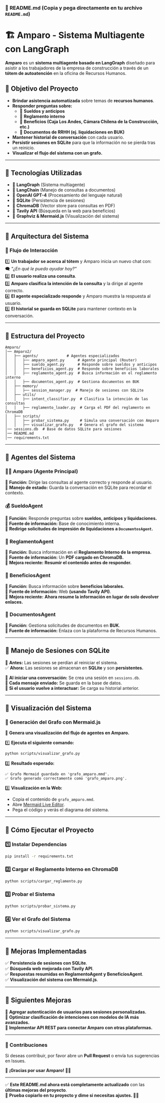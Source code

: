 ### 📌 **README.md** (Copia y pega directamente en tu archivo `README.md`)


# 🏗️ Amparo - Sistema Multiagente con LangGraph

**Amparo** es un **sistema multiagente basado en LangGraph** diseñado para asistir a los trabajadores de la empresa de construcción a través de un **tótem de autoatención** en la oficina de Recursos Humanos.

## 📌 **Objetivo del Proyecto**
- **Brindar asistencia automatizada** sobre temas de **recursos humanos**.
- **Responder preguntas sobre:**
  - 📅 **Sueldos y anticipos**
  - 📜 **Reglamento interno**
  - 🎁 **Beneficios (Caja Los Andes, Cámara Chilena de la Construcción, etc.)**
  - 📑 **Documentos de RRHH (ej. liquidaciones en BUK)**
- **Mantener historial de conversación** con cada usuario.
- **Persistir sesiones en SQLite** para que la información no se pierda tras un reinicio.
- **Visualizar el flujo del sistema con un grafo.**

---

## 📌 **Tecnologías Utilizadas**
- 🔹 **LangGraph** (Sistema multiagente)
- 🔹 **LangChain** (Manejo de consultas a documentos)
- 🔹 **OpenAI GPT-4** (Procesamiento del lenguaje natural)
- 🔹 **SQLite** (Persistencia de sesiones)
- 🔹 **ChromaDB** (Vector store para consultas en PDF)
- 🔹 **Tavily API** (Búsqueda en la web para beneficios)
- 🔹 **Graphviz & Mermaid.js** (Visualización del sistema)

---

## 📌 **Arquitectura del Sistema**
### **🔗 Flujo de Interacción**
1️⃣ **Un trabajador se acerca al tótem** y Amparo inicia un nuevo chat con:  
   🗨️ *"¿En qué le puedo ayudar hoy?"*  
2️⃣ **El usuario realiza una consulta**.  
3️⃣ **Amparo clasifica la intención de la consulta** y la dirige al agente correcto.  
4️⃣ **El agente especializado responde** y Amparo muestra la respuesta al usuario.  
5️⃣ **El historial se guarda en SQLite** para mantener contexto en la conversación.  

---

## 📌 **Estructura del Proyecto**
```
Amparo/
│── Amparo2/
│   ├── agents/             # Agentes especializados
│   │   ├── amparo_agent.py      # Agente principal (Router)
│   │   ├── sueldo_agent.py      # Responde sobre sueldos y anticipos
│   │   ├── beneficios_agent.py  # Responde sobre beneficios laborales
│   │   ├── reglamento_agent.py  # Busca información en el reglamento interno
│   │   ├── documentos_agent.py  # Gestiona documentos en BUK
│   ├── memory/
│   │   ├── session_manager.py  # Manejo de sesiones con SQLite
│   ├── utils/
│   │   ├── intent_classifier.py  # Clasifica la intención de las consultas
│   │   ├── reglamento_loader.py  # Carga el PDF del reglamento en ChromaDB
│   ├── scripts/
│   │   ├── probar_sistema.py     # Simula una conversación con Amparo
│   │   ├── visualizar_grafo.py   # Genera el grafo del sistema
│── sessions.db  # Base de datos SQLite para sesiones
│── README.md
│── requirements.txt
```

---

## 📌 **Agentes del Sistema**
### **👩‍💼 Amparo (Agente Principal)**
🔹 **Función:** Dirige las consultas al agente correcto y responde al usuario.  
🔹 **Manejo de estado:** Guarda la conversación en SQLite para recordar el contexto.  

### **💰 SueldoAgent**
🔹 **Función:** Responde preguntas sobre **sueldos, anticipos y liquidaciones.**  
🔹 **Fuente de información:** Base de conocimiento interna.  
🔹 **Redirige solicitudes de impresión de liquidaciones a `DocumentosAgent`.**  

### **📜 ReglamentoAgent**
🔹 **Función:** Busca información en el **Reglamento Interno de la empresa.**  
🔹 **Fuente de información:** Un **PDF cargado en ChromaDB.**  
🔹 **Mejora reciente:** **Resumir el contenido antes de responder.**  

### **🎁 BeneficiosAgent**
🔹 **Función:** Busca información sobre **beneficios laborales.**  
🔹 **Fuente de información:** Web **(usando Tavily API)**.  
🔹 **Mejora reciente:** **Ahora resume la información en lugar de solo devolver enlaces.**  

### **📑 DocumentosAgent**
🔹 **Función:** Gestiona solicitudes de documentos en **BUK**.  
🔹 **Fuente de información:** Enlaza con la plataforma de Recursos Humanos.  

---

## 📌 **Manejo de Sesiones con SQLite**
📌 **Antes:** Las sesiones se perdían al reiniciar el sistema.  
✅ **Ahora:** Las sesiones se almacenan en **SQLite** y son **persistentes.**  

🔹 **Al iniciar una conversación:** Se crea una sesión en `sessions.db`.  
🔹 **Cada mensaje enviado:** Se guarda en la base de datos.  
🔹 **Si el usuario vuelve a interactuar:** Se carga su historial anterior.  

---

## 📌 **Visualización del Sistema**
### 📌 **Generación del Grafo con Mermaid.js**
📌 **Genera una visualización del flujo de agentes en Amparo.**  

1️⃣ **Ejecuta el siguiente comando:**
```bash
python scripts/visualizar_grafo.py
```
2️⃣ **Resultado esperado:**
```
✅ Grafo Mermaid guardado en 'grafo_amparo.mmd'.
✅ Grafo generado correctamente como 'grafo_amparo.png'.
```
3️⃣ **Visualización en la Web:**
   - Copia el contenido de `grafo_amparo.mmd`.
   - Abre [Mermaid Live Editor](https://mermaid-js.github.io/mermaid-live/).
   - Pega el código y verás el diagrama del sistema.  

---

## 📌 **Cómo Ejecutar el Proyecto**
### **1️⃣ Instalar Dependencias**
```bash
pip install -r requirements.txt
```

### **2️⃣ Cargar el Reglamento Interno en ChromaDB**
```bash
python scripts/cargar_reglamento.py
```

### **3️⃣ Probar el Sistema**
```bash
python scripts/probar_sistema.py
```

### **4️⃣ Ver el Grafo del Sistema**
```bash
python scripts/visualizar_grafo.py
```

---

## 📌 **Mejoras Implementadas**
✅ **Persistencia de sesiones con SQLite**.  
✅ **Búsqueda web mejorada con Tavily API**.  
✅ **Respuestas resumidas en ReglamentoAgent y BeneficiosAgent**.  
✅ **Visualización del sistema con Mermaid.js**.  

---

## 📌 **Siguientes Mejoras**
🔹 **Agregar autenticación de usuarios para sesiones personalizadas.**  
🔹 **Optimizar clasificación de intenciones con modelos de IA más avanzados.**  
🔹 **Implementar API REST para conectar Amparo con otras plataformas.**  

---

### **📌 Contribuciones**
Si deseas contribuir, por favor abre un **Pull Request** o envía tus sugerencias en Issues.

📌 **¡Gracias por usar Amparo! 🚀😊**


---

✅ **Este README.md ahora está completamente actualizado** con las **últimas mejoras del proyecto**.  
📌 **Prueba copiarlo en tu proyecto y dime si necesitas ajustes. 🚀😊**